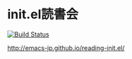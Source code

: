 init.el読書会
=============

[![Build Status](https://travis-ci.org/emacs-jp/reading-init.el.svg?branch=master)](https://travis-ci.org/emacs-jp/reading-init.el)

http://emacs-jp.github.io/reading-init.el/
